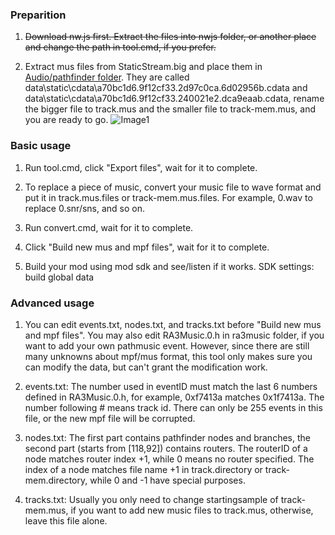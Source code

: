 ### Preparition
1. ~~Download nw.js first. Extract the files into nwjs folder, or another place and change the path in tool.cmd, if you prefer.~~

2. Extract mus files from StaticStream.big and place them in [Audio/pathfinder folder](https://github.com/utunnels/ra3pathmusic/tree/main/modfiles/Audio/pathfinder). They are called data\static\cdata\a70bc1d6.9f12cf33.2d97c0ca.6d02956b.cdata and data\static\cdata\a70bc1d6.9f12cf33.240021e2.dca9eaab.cdata, rename the bigger file to track.mus and the smaller file to track-mem.mus, and you are ready to go.
![Image1](https://user-images.githubusercontent.com/4580718/147325725-ae6fe62d-1658-474c-a7f8-928325da501d.png)

### Basic usage
1. Run tool.cmd, click "Export files", wait for it to complete.

2. To replace a piece of music, convert your music file to wave format and put it in track.mus.files or track-mem.mus.files. For example, 0.wav to replace 0.snr/sns, and so on.

3. Run convert.cmd, wait for it to complete.

4. Click "Build new mus and mpf files", wait for it to complete.

5. Build your mod using mod sdk and see/listen if it works. SDK settings: build global data

### Advanced usage
1. You can edit events.txt, nodes.txt, and tracks.txt before "Build new mus and mpf files". You may also edit RA3Music.0.h in ra3music folder, if you want to add your own pathmusic event. However, since there are still many unknowns about mpf/mus format, this tool only makes sure you can modify the data, but can't grant the modification work.

2. events.txt: The number used in eventID must match the last 6 numbers defined in RA3Music.0.h, for example, 0xf7413a matches 0x1f7413a. The number following # means track id. There can only be 255 events in this file, or the new mpf file will be corrupted.

3. nodes.txt: The first part contains pathfinder nodes and branches, the second part (starts from [118,92]) contains routers. The routerID of a node matches router index +1, while 0 means no router specified. The index of a node matches file name +1 in track.directory or track-mem.directory, while 0 and -1 have special purposes.

4. tracks.txt: Usually you only need to change startingsample of track-mem.mus, if you want to add new music files to track.mus, otherwise, leave this file alone.
